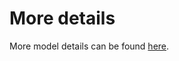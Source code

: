 # More details

More model details can be found [here](https://www.tensorflow.org/lite/examples/image_classification/overview#:~:text=An%20image%20classification%20model%20is,deploy%20in%20your%20mobile%20applications.).